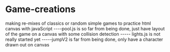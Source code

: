 # Game-creations
making re-mixes of classics or random simple games to practice html canvas with javaScript
----pool.js is so far from being done, just have layout of the game on a canvas with some collision detection
----- lights.js is not really started yet
-----jumpV2 is far from being done, only have a character drawn out on canvas
